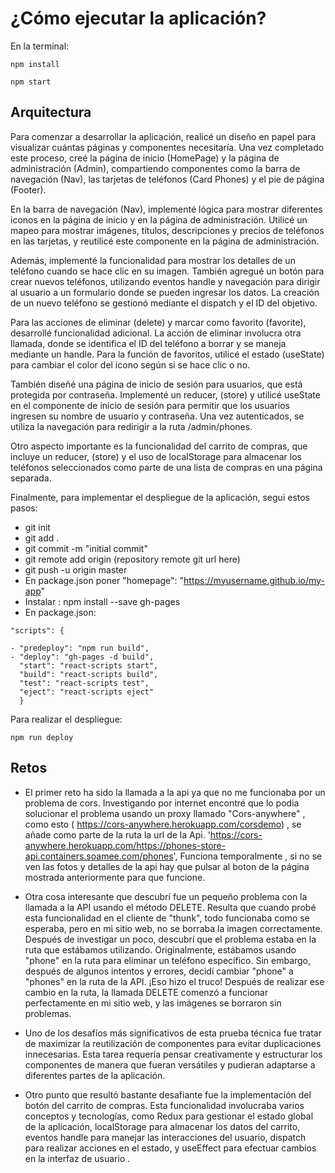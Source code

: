 # ¿Cómo ejecutar la aplicación?

En la terminal:

`npm install`

`npm start`

## Arquitectura

Para comenzar a desarrollar la aplicación, realicé un diseño en papel para visualizar cuántas páginas y componentes necesitaría. Una vez completado este proceso, creé la página de inicio (HomePage) y la página de administración (Admin), compartiendo componentes como la barra de navegación (Nav), las tarjetas de teléfonos (Card Phones) y el pie de página (Footer).

En la barra de navegación (Nav), implementé lógica para mostrar diferentes iconos en la página de inicio y en la página de administración. Utilicé un mapeo para mostrar imágenes, títulos, descripciones y precios de teléfonos en las tarjetas, y reutilicé este componente en la página de administración.

Además, implementé la funcionalidad para mostrar los detalles de un teléfono cuando se hace clic en su imagen. También agregué un botón para crear nuevos teléfonos, utilizando eventos handle y navegación para dirigir al usuario a un formulario donde se pueden ingresar los datos. La creación de un nuevo teléfono se gestionó mediante el dispatch y el ID del objetivo.

Para las acciones de eliminar (delete) y marcar como favorito (favorite), desarrollé funcionalidad adicional. La acción de eliminar involucra otra llamada, donde se identifica el ID del teléfono a borrar y se maneja mediante un handle. Para la función de favoritos, utilicé el estado (useState) para cambiar el color del icono según si se hace clic o no.

También diseñé una página de inicio de sesión para usuarios, que está protegida por contraseña. Implementé un reducer, (store) y utilicé useState en el componente de inicio de sesión para permitir que los usuarios ingresen su nombre de usuario y contraseña. Una vez autenticados, se utiliza la navegación para redirigir a la ruta /admin/phones.

Otro aspecto importante es la funcionalidad del carrito de compras, que incluye un reducer, (store) y el uso de localStorage para almacenar los teléfonos seleccionados como parte de una lista de compras en una página separada.

Finalmente, para implementar el despliegue de la aplicación, segui estos pasos:

- git init
- git add .
- git commit -m "initial commit"
- git remote add origin (repository remote git url here)
- git push -u origin master
- En package.json poner "homepage": "https://myusername.github.io/my-app"
- Instalar : npm install --save gh-pages
- En package.json:

```
"scripts": {

- "predeploy": "npm run build",
- "deploy": "gh-pages -d build",
  "start": "react-scripts start",
  "build": "react-scripts build",
  "test": "react-scripts test",
  "eject": "react-scripts eject"
  }
```

Para realizar el despliegue:

`npm run deploy`

## Retos

- El primer reto ha sido la llamada a la api ya que no me funcionaba por un problema de cors. Investigando por internet encontré que lo podia solucionar el problema usando un proxy llamado "Cors-anywhere" , como esto ( https://cors-anywhere.herokuapp.com/corsdemo) , se añade como parte de la ruta la url de la Api.
  'https://cors-anywhere.herokuapp.com/https://phones-store-api.containers.soamee.com/phones',
  Funciona temporalmente , si no se ven las fotos y detalles de la api hay que pulsar al boton de la página mostrada anteriormente para que funcione.

- Otra cosa interesante que descubrí fue un pequeño problema con la llamada a la API usando el método DELETE. Resulta que cuando probé esta funcionalidad en el cliente de "thunk", todo funcionaba como se esperaba, pero en mi sitio web, no se borraba la imagen correctamente. Después de investigar un poco, descubrí que el problema estaba en la ruta que estábamos utilizando. Originalmente, estábamos usando "phone" en la ruta para eliminar un teléfono específico. Sin embargo, después de algunos intentos y errores, decidí cambiar "phone" a "phones" en la ruta de la API.
  ¡Eso hizo el truco! Después de realizar ese cambio en la ruta, la llamada DELETE comenzó a funcionar perfectamente en mi sitio web, y las imágenes se borraron sin problemas.

- Uno de los desafíos más significativos de esta prueba técnica fue tratar de maximizar la reutilización de componentes para evitar duplicaciones innecesarias. Esta tarea requería pensar creativamente y estructurar los componentes de manera que fueran versátiles y pudieran adaptarse a diferentes partes de la aplicación.

- Otro punto que resultó bastante desafiante fue la implementación del botón del carrito de compras. Esta funcionalidad involucraba varios conceptos y tecnologías, como Redux para gestionar el estado global de la aplicación, localStorage para almacenar los datos del carrito, eventos handle para manejar las interacciones del usuario, dispatch para realizar acciones en el estado, y useEffect para efectuar cambios en la interfaz de usuario .
